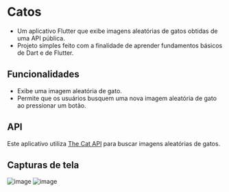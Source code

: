 # Catos

- Um aplicativo Flutter que exibe imagens aleatórias de gatos obtidas de uma API pública.
- Projeto simples feito com a finalidade de aprender fundamentos básicos de Dart e de Flutter.

## Funcionalidades

- Exibe uma imagem aleatória de gato.
- Permite que os usuários busquem uma nova imagem aleatória de gato ao pressionar um botão.

## API

Este aplicativo utiliza [The Cat API](https://thecatapi.com/) para buscar imagens aleatórias de gatos.

## Capturas de tela
![image](https://github.com/vittordeaguiar/catos/assets/103087952/e7346a00-14fd-46eb-a304-27cd9eeea88c)
![image](https://github.com/vittordeaguiar/catos/assets/103087952/4d553115-31c6-4e79-91cf-c332e66f8c2c)

